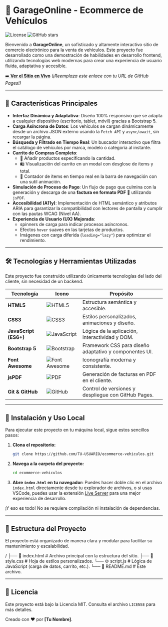 # 🚗 GarageOnline - Ecommerce de Vehículos

![License](https://img.shields.io/badge/license-MIT-blue.svg) ![GitHub stars](https://img.shields.io/github/stars/TU-USUARIO/ecommerce-vehiculos?style=social)

Bienvenido a **GarageOnline**, un sofisticado y altamente interactivo sitio de comercio electrónico para la venta de vehículos. Este proyecto fue desarrollado como una demostración de habilidades en desarrollo frontend, utilizando tecnologías web modernas para crear una experiencia de usuario fluida, adaptativa y accesible.

[➡️ **Ver el Sitio en Vivo**](https://TU-USUARIO.github.io/ecommerce-vehiculos/)  *(¡Reemplaza este enlace con tu URL de GitHub Pages!)*

---

## 🌟 Características Principales

-   **Interfaz Dinámica y Adaptativa**: Diseño 100% responsivo que se adapta a cualquier dispositivo (escritorio, tablet, móvil) gracias a Bootstrap 5.
-   **Carga Asíncrona de Datos**: Los vehículos se cargan dinámicamente desde un archivo JSON externo usando la `Fetch API` y `async/await`, sin recargar la página.
-   **Búsqueda y Filtrado en Tiempo Real**: Un buscador interactivo que filtra el catálogo de vehículos por marca, modelo o categoría al instante.
-   **Carrito de Compras Completo**:
    -   🛒 Añadir productos especificando la cantidad.
    -   🛍️ Visualización del carrito en un modal con desglose de ítems y total.
    -   🔢 Contador de ítems en tiempo real en la barra de navegación con una sutil animación.
-   **Simulación de Proceso de Pago**: Un flujo de pago que culmina con la generación y descarga de una **factura en formato PDF** 📄 utilizando `jsPDF`.
-   **Accesibilidad (A11y)**: Implementación de HTML semántico y atributos ARIA para garantizar la compatibilidad con lectores de pantalla y cumplir con las pautas WCAG (Nivel AA).
-   **Experiencia de Usuario (UX) Mejorada**:
    -    spinners de carga para indicar procesos asíncronos.
    -   Efectos `hover` suaves en las tarjetas de productos.
    -   Imágenes con carga diferida (`loading="lazy"`) para optimizar el rendimiento.

---

## 🛠️ Tecnologías y Herramientas Utilizadas

Este proyecto fue construido utilizando únicamente tecnologías del lado del cliente, sin necesidad de un backend.

| Tecnología           | Icono                                                                    | Propósito                                      |
| -------------------- | ------------------------------------------------------------------------ | ---------------------------------------------- |
| **HTML5**            | ![HTML5](https://img.shields.io/badge/html5-%23E34F26.svg?style=for-the-badge&logo=html5&logoColor=white) | Estructura semántica y accesible.              |
| **CSS3**             | ![CSS3](https://img.shields.io/badge/css3-%231572B6.svg?style=for-the-badge&logo=css3&logoColor=white) | Estilos personalizados, animaciones y diseño.  |
| **JavaScript (ES6+)**| ![JavaScript](https://img.shields.io/badge/javascript-%23323330.svg?style=for-the-badge&logo=javascript&logoColor=%23F7DF1E) | Lógica de la aplicación, interactividad y DOM. |
| **Bootstrap 5**      | ![Bootstrap](https://img.shields.io/badge/bootstrap-%238511FA.svg?style=for-the-badge&logo=bootstrap&logoColor=white) | Framework CSS para diseño adaptativo y componentes UI. |
| **Font Awesome**     | ![Font Awesome](https://img.shields.io/badge/Font%20Awesome-528DD7?style=for-the-badge&logo=fontawesome&logoColor=white) | Iconografía moderna y consistente.             |
| **jsPDF**            | ![PDF](https://img.shields.io/badge/jsPDF-library-red?style=for-the-badge) | Generación de facturas en PDF en el cliente.   |
| **Git & GitHub**     | ![GitHub](https://img.shields.io/badge/github-%23121011.svg?style=for-the-badge&logo=github&logoColor=white) | Control de versiones y despliegue con GitHub Pages. |

---

## 🚀 Instalación y Uso Local

Para ejecutar este proyecto en tu máquina local, sigue estos sencillos pasos:

1.  **Clona el repositorio:**
    ```bash
    git clone https://github.com/TU-USUARIO/ecommerce-vehiculos.git
    ```

2.  **Navega a la carpeta del proyecto:**
    ```bash
    cd ecommerce-vehiculos
    ```

3.  **Abre `index.html` en tu navegador:**
    Puedes hacer doble clic en el archivo `index.html` directamente desde tu explorador de archivos, o si usas VSCode, puedes usar la extensión [Live Server](https://marketplace.visualstudio.com/items?itemName=ritwickdey.LiveServer) para una mejor experiencia de desarrollo.

¡Y eso es todo! No se requiere compilación ni instalación de dependencias.

---

## 📂 Estructura del Proyecto

El proyecto está organizado de manera clara y modular para facilitar su mantenimiento y escalabilidad.

/
├── 📄 index.html # Archivo principal con la estructura del sitio.
├── 🎨 style.css # Hoja de estilos personalizados.
└── ⚙️ script.js # Lógica de JavaScript (carga de datos, carrito, etc.).
└── 📖 README.md # Este archivo.

---

## 📝 Licencia

Este proyecto está bajo la Licencia MIT. Consulta el archivo `LICENSE` para más detalles.

Creado con ❤️ por **[Tu Nombre]**.
